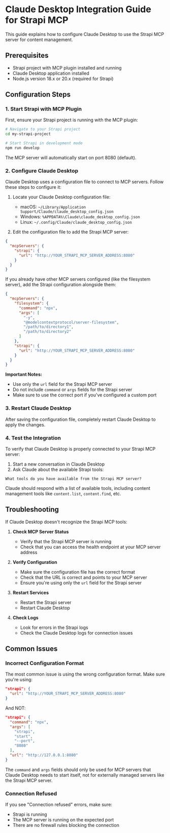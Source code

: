 # Claude Desktop Integration Guide for Strapi MCP

This guide explains how to configure Claude Desktop to use the Strapi MCP server for content management.

## Prerequisites

- Strapi project with MCP plugin installed and running
- Claude Desktop application installed
- Node.js version 18.x or 20.x (required for Strapi)

## Configuration Steps

### 1. Start Strapi with MCP Plugin

First, ensure your Strapi project is running with the MCP plugin:

```bash
# Navigate to your Strapi project
cd my-strapi-project

# Start Strapi in development mode
npm run develop
```

The MCP server will automatically start on port 8080 (default).

### 2. Configure Claude Desktop

Claude Desktop uses a configuration file to connect to MCP servers. Follow these steps to configure it:

1. Locate your Claude Desktop configuration file:
   - macOS: `~/Library/Application Support/Claude/claude_desktop_config.json`
   - Windows: `%APPDATA%\Claude\claude_desktop_config.json`
   - Linux: `~/.config/Claude/claude_desktop_config.json`

2. Edit the configuration file to add the Strapi MCP server:

```json
{
  "mcpServers": {
    "strapi": {
      "url": "http://YOUR_STRAPI_MCP_SERVER_ADDRESS:8080"
    }
  }
}
```

If you already have other MCP servers configured (like the filesystem server), add the Strapi configuration alongside them:

```json
{
  "mcpServers": {
    "filesystem": {
      "command": "npx",
      "args": [
        "-y",
        "@modelcontextprotocol/server-filesystem",
        "/path/to/directory1",
        "/path/to/directory2"
      ]
    },
    "strapi": {
      "url": "http://YOUR_STRAPI_MCP_SERVER_ADDRESS:8080"
    }
  }
}
```

**Important Notes:**
- Use only the `url` field for the Strapi MCP server
- Do not include `command` or `args` fields for the Strapi server
- Make sure to use the correct port if you've configured a custom port

### 3. Restart Claude Desktop

After saving the configuration file, completely restart Claude Desktop to apply the changes.

### 4. Test the Integration

To verify that Claude Desktop is properly connected to your Strapi MCP server:

1. Start a new conversation in Claude Desktop
2. Ask Claude about the available Strapi tools:

```
What tools do you have available from the Strapi MCP server?
```

Claude should respond with a list of available tools, including content management tools like `content.list`, `content.find`, etc.

## Troubleshooting

If Claude Desktop doesn't recognize the Strapi MCP tools:

1. **Check MCP Server Status**
   - Verify that the Strapi MCP server is running
   - Check that you can access the health endpoint at your MCP server address

2. **Verify Configuration**
   - Make sure the configuration file has the correct format
   - Check that the URL is correct and points to your MCP server
   - Ensure you're using only the `url` field for the Strapi server

3. **Restart Services**
   - Restart the Strapi server
   - Restart Claude Desktop

4. **Check Logs**
   - Look for errors in the Strapi logs
   - Check the Claude Desktop logs for connection issues

## Common Issues

### Incorrect Configuration Format

The most common issue is using the wrong configuration format. Make sure you're using:

```json
"strapi": {
  "url": "http://YOUR_STRAPI_MCP_SERVER_ADDRESS:8080"
}
```

And NOT:

```json
"strapi": {
  "command": "npx",
  "args": [
    "strapi",
    "start",
    "--port",
    "8080"
  ],
  "url": "http://127.0.0.1:8080"
}
```

The `command` and `args` fields should only be used for MCP servers that Claude Desktop needs to start itself, not for externally managed servers like the Strapi MCP server.

### Connection Refused

If you see "Connection refused" errors, make sure:
- Strapi is running
- The MCP server is running on the expected port
- There are no firewall rules blocking the connection
